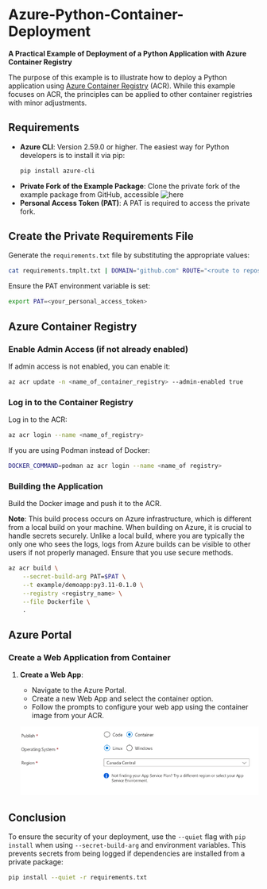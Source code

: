 # Azure-Python-Container-Deployment

**A Practical Example of Deployment of a Python Application with Azure Container Registry**

The purpose of this example is to illustrate how to deploy a Python application using [Azure Container Registry](https://azure.microsoft.com/en-us/products/container-registry) (ACR). While this example focuses on ACR, the principles can be applied to other container registries with minor adjustments.

## Requirements

- **Azure CLI**: Version 2.59.0 or higher. The easiest way for Python developers is to install it via pip:
  ```bash
  pip install azure-cli
  ```
- **Private Fork of the Example Package**: Clone the private fork of the example package from GitHub, accessible ![here](https://github.com/sondalex/example-python-package.git)
- **Personal Access Token (PAT)**: A PAT is required to access the private fork.

## Create the Private Requirements File

Generate the `requirements.txt` file by substituting the appropriate values:

```bash
cat requirements.tmplt.txt | DOMAIN="github.com" ROUTE="<route to repository>" envsubst '$DOMAIN $ROUTE' > requirements.txt
```

Ensure the PAT environment variable is set:

```bash
export PAT=<your_personal_access_token>
```

## Azure Container Registry

### Enable Admin Access (if not already enabled)

If admin access is not enabled, you can enable it:

```bash
az acr update -n <name_of_container_registry> --admin-enabled true
```


### Log in to the Container Registry

Log in to the ACR:

```bash
az acr login --name <name_of_registry>
```

If you are using Podman instead of Docker:

```bash
DOCKER_COMMAND=podman az acr login --name <name_of registry>
```

### Building the Application


Build the Docker image and push it to the ACR.

**Note**: This build process occurs on Azure infrastructure, which is different from a local build on your machine. When building on Azure, it is crucial to handle secrets securely. Unlike a local build, where you are typically the only one who sees the logs, logs from Azure builds can be visible to other users if not properly managed. Ensure that you use secure methods.

```bash
az acr build \
    --secret-build-arg PAT=$PAT \
    --t example/demoapp:py3.11-0.1.0 \
    --registry <registry_name> \
    --file Dockerfile \
    .
```

## Azure Portal

### Create a Web Application from Container

1. **Create a Web App**:
   - Navigate to the Azure Portal.
   - Create a new Web App and select the container option.
   - Follow the prompts to configure your web app using the container image from your ACR.

   ![Create Webapp](assets/create-web-app.png)

## Conclusion

To ensure the security of your deployment, use the `--quiet` flag with `pip install` when using `--secret-build-arg` and environment variables. This prevents secrets from being logged if dependencies are installed from a private package:

```bash
pip install --quiet -r requirements.txt
```

